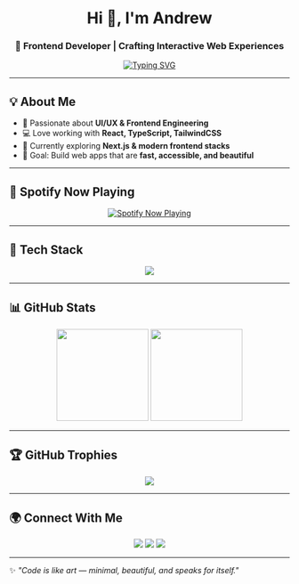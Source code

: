<!-- Header -->
<h1 align="center">Hi 👋, I'm Andrew</h1>
<h3 align="center">🚀 Frontend Developer | Crafting Interactive Web Experiences</h3>

<!-- Typing Effect -->
<p align="center">
  <a href="https://git.io/typing-svg">
    <img src="https://readme-typing-svg.demolab.com?font=Fira+Code&weight=600&size=22&pause=1000&color=36BCF7&center=true&vCenter=true&width=600&lines=Frontend+Web+Developer;React+%7C+TypeScript+%7C+Tailwind+Enthusiast;Always+Learning+New+Tech;Building+Modern+Web+Apps" alt="Typing SVG" />
  </a>
</p>

---

## 💡 About Me
- 🎨 Passionate about **UI/UX & Frontend Engineering**  
- 💻 Love working with **React, TypeScript, TailwindCSS**  
- 🌱 Currently exploring **Next.js & modern frontend stacks**  
- 🎯 Goal: Build web apps that are **fast, accessible, and beautiful**  

---

## 🎵 Spotify Now Playing
<p align="center">
  <a href="https://open.spotify.com/user/31hxxx">
    <img src="https://spotify-github-profile.vercel.app/api/view?uid=31hxxx&cover_image=true&theme=default&show_offline=false&background_color=121212&interchange=true" alt="Spotify Now Playing" />
  </a>
</p>

---

## 🚀 Tech Stack
<p align="center">
  <img src="https://skillicons.dev/icons?i=html,css,js,ts,react,nextjs,tailwind,bootstrap,vite,git,github,vscode" />
</p>

---

## 📊 GitHub Stats
<p align="center">
  <img src="https://github-readme-stats.vercel.app/api?username=YOURUSERNAME&show_icons=true&theme=radical" height="165"/>
  <img src="https://github-readme-streak-stats.herokuapp.com/?user=YOURUSERNAME&theme=radical" height="165"/>
</p>

---

## 🏆 GitHub Trophies
<p align="center">
  <img src="https://github-profile-trophy.vercel.app/?username=YOURUSERNAME&theme=radical&no-frame=true&margin-w=10" />
</p>

---

## 🌍 Connect With Me
<p align="center">
  <a href="https://linkedin.com/in/yourlinkedin" target="blank"><img src="https://skillicons.dev/icons?i=linkedin" /></a>
  <a href="https://twitter.com/yourtwitter" target="blank"><img src="https://skillicons.dev/icons?i=twitter" /></a>
  <a href="https://instagram.com/yourinstagram" target="blank"><img src="https://skillicons.dev/icons?i=instagram" /></a>
</p>

---

✨ *"Code is like art — minimal, beautiful, and speaks for itself."*  
